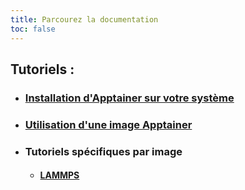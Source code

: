 ```yaml
---
title: Parcourez la documentation
toc: false
---
```




## Tutoriels : 

- ### <a href="/fr/documentation/install-apptainer/howto/">Installation d'Apptainer sur votre système</a>

- ### <a href="/fr/documentation/use-apptainer-image/howto/">Utilisation d'une image Apptainer</a>

- ### Tutoriels spécifiques par image
   - #### <a href="/fr/documentation/by-container/lammps/">LAMMPS</a>